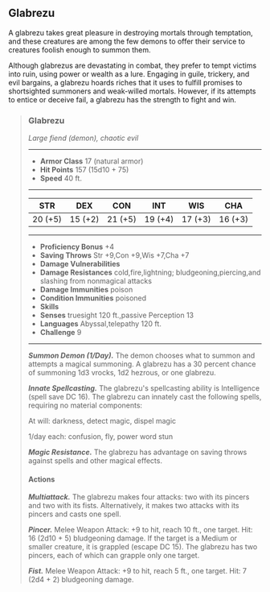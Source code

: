 ## Glabrezu
A glabrezu takes great pleasure in destroying mortals through temptation, and these creatures are among the few demons to offer their service to creatures foolish enough to summon them.

Although glabrezus are devastating in combat, they prefer to tempt victims into ruin, using power or wealth as a lure. Engaging in guile, trickery, and evil bargains, a glabrezu hoards riches that it uses to fulfill promises to shortsighted summoners and weak-willed mortals. However, if its attempts to entice or deceive fail, a glabrezu has the strength to fight and win.

>### Glabrezu
>*Large fiend (demon), chaotic evil*
>___
>- **Armor Class** 17 (natural armor)
>- **Hit Points** 157 (15d10 + 75)
>- **Speed** 40 ft.
>___
>|**STR**|**DEX**|**CON**|**INT**|**WIS**|**CHA**|
>|:---:|:---:|:---:|:---:|:---:|:---:|
>|20 (+5)|15 (+2)|21 (+5)|19 (+4)|17 (+3)|16 (+3)|
>
>___
>- **Proficiency Bonus** +4
>- **Saving Throws** Str +9,Con +9,Wis +7,Cha +7
>- **Damage Vulnerabilities** 
>- **Damage Resistances** cold,fire,lightning; bludgeoning,piercing,and slashing from nonmagical attacks
>- **Damage Immunities** poison
>- **Condition Immunities** poisoned
>- **Skills** 
>- **Senses** truesight 120 ft.,passive Perception 13
>- **Languages** Abyssal,telepathy 120 ft.
>- **Challenge** 9
>___
>***Summon Demon (1/Day).*** The demon chooses what to summon and attempts a magical summoning. A glabrezu has a 30 percent chance of summoning 1d3 vrocks, 1d2 hezrous, or one glabrezu.
>
>***Innate Spellcasting.*** The glabrezu's spellcasting ability is Intelligence (spell save DC 16). The glabrezu can innately cast the following spells, requiring no material components:
>
>At will: darkness, detect magic, dispel magic
>
>1/day each: confusion, fly, power word stun
>
>***Magic Resistance.*** The glabrezu has advantage on saving throws against spells and other magical effects.
>
>#### Actions
>***Multiattack.*** The glabrezu makes four attacks: two with its pincers and two with its fists. Alternatively, it makes two attacks with its pincers and casts one spell.
>
>***Pincer.*** Melee Weapon Attack: +9 to hit, reach 10 ft., one target. Hit: 16 (2d10 + 5) bludgeoning damage. If the target is a Medium or smaller creature, it is grappled (escape DC 15). The glabrezu has two pincers, each of which can grapple only one target.
>
>***Fist.*** Melee Weapon Attack: +9 to hit, reach 5 ft., one target. Hit: 7 (2d4 + 2) bludgeoning damage.
>
